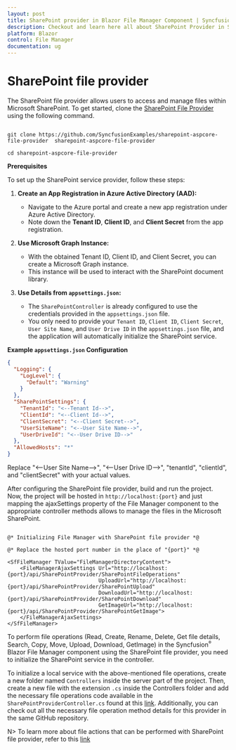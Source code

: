 ```yaml
---
layout: post
title: SharePoint provider in Blazor File Manager Component | Syncfusion
description: Checkout and learn here all about SharePoint Provider in Syncfusion Blazor File Manager component and more.
platform: Blazor
control: File Manager
documentation: ug
---
```


# SharePoint file provider

The SharePoint file provider allows users to access and manage files within Microsoft SharePoint. To get started, clone the [SharePoint File Provider](https://github.com/SyncfusionExamples/sharepoint-aspcore-file-provider) using the following command.


```

git clone https://github.com/SyncfusionExamples/sharepoint-aspcore-file-provider  sharepoint-aspcore-file-provider

cd sharepoint-aspcore-file-provider

```

**Prerequisites**

To set up the SharePoint service provider, follow these steps:

1. **Create an App Registration in Azure Active Directory (AAD):** 
   - Navigate to the Azure portal and create a new app registration under Azure Active Directory.
   - Note down the **Tenant ID**, **Client ID**, and **Client Secret** from the app registration.

2. **Use Microsoft Graph Instance:** 
   - With the obtained Tenant ID, Client ID, and Client Secret, you can create a Microsoft Graph instance.
   - This instance will be used to interact with the SharePoint document library.

3. **Use Details from `appsettings.json`:**
   - The `SharePointController` is already configured to use the credentials provided in the `appsettings.json` file.
   - You only need to provide your `Tenant ID`, `Client ID`, `Client Secret`, `User Site Name`, and `User Drive ID` in the `appsettings.json` file, and the application will automatically initialize the SharePoint service.

**Example `appsettings.json` Configuration**

```json
{
  "Logging": {
    "LogLevel": {
      "Default": "Warning"
    }
  },
  "SharePointSettings": {
    "TenantId": "<--Tenant Id-->",
    "ClientId": "<--Client Id-->",
    "ClientSecret": "<--Client Secret-->",
    "UserSiteName": "<--User Site Name-->",
    "UserDriveId": "<--User Drive ID-->"
  },
  "AllowedHosts": "*"
}
```

Replace "<--User Site Name-->", "<--User Drive ID-->", "tenantId", "clientId", and "clientSecret" with your actual values.

After configuring the SharePoint file provider, build and run the project. Now, the project will be hosted in `http://localhost:{port}` and just mapping the ajaxSettings property of the File Manager component to the appropriate controller methods allows to manage the files in the Microsoft SharePoint.

```cshtml

@* Initializing File Manager with SharePoint file provider *@

@* Replace the hosted port number in the place of "{port}" *@

<SfFileManager TValue="FileManagerDirectoryContent">
    <FileManagerAjaxSettings Url="http://localhost:{port}/api/SharePointProvider/SharePointFileOperations"
                             UploadUrl="http://localhost:{port}/api/SharePointProvider/SharePointUpload"
                             DownloadUrl="http://localhost:{port}/api/SharePointProvider/SharePointDownload"
                             GetImageUrl="http://localhost:{port}/api/SharePointProvider/SharePointGetImage">
    </FileManagerAjaxSettings>
</SfFileManager>

```

To perform file operations (Read, Create, Rename, Delete, Get file details, Search, Copy, Move, Upload, Download, GetImage) in the Syncfusion<sup style="font-size:70%">&reg;</sup> Blazor File Manager component using the SharePoint file provider, you need to initialize the SharePoint service in the controller.

To initialize a local service with the above-mentioned file operations, create a new folder named `Controllers` inside the server part of the project. Then, create a new file with the extension `.cs` inside the Controllers folder and add the necessary file operations code available in the `SharePointProviderController.cs` found at this [link](https://github.com/SyncfusionExamples/sharepoint-aspcore-file-provider/blob/master/Controllers/SharePointController.cs). Additionally, you can check out all the necessary file operation method details for this provider in the same GitHub repository.

N> To learn more about file actions that can be performed with SharePoint file provider, refer to this [link](https://github.com/SyncfusionExamples/sharepoint-aspcore-file-provider#key-features)